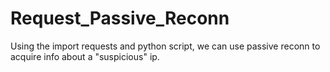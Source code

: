 # Request_Passive_Reconn
Using the import requests
and python script,
we can use passive reconn 
to acquire info about a 
"suspicious" ip.
